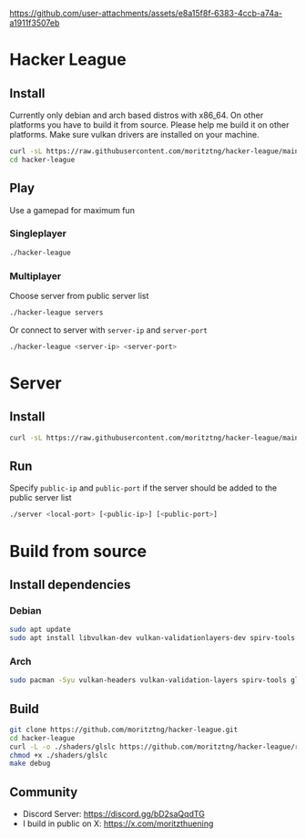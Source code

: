 https://github.com/user-attachments/assets/e8a15f8f-6383-4ccb-a74a-a1911f3507eb
# Hacker League
## Install
Currently only debian and arch based distros with x86_64. On other platforms you have to build it from source. Please help me build it on other platforms. Make sure vulkan drivers are installed on your machine.
```bash
curl -sL https://raw.githubusercontent.com/moritztng/hacker-league/main/install.sh | BINARIES="game" bash
cd hacker-league
```
## Play
Use a gamepad for maximum fun
### Singleplayer
```bash
./hacker-league
```
### Multiplayer
Choose server from public server list
```bash
./hacker-league servers
```
Or connect to server with `server-ip` and `server-port`
```bash
./hacker-league <server-ip> <server-port>
```
# Server
## Install
```bash
curl -sL https://raw.githubusercontent.com/moritztng/hacker-league/main/install.sh | BINARIES="server" bash
```
## Run
Specify `public-ip` and `public-port` if the server should be added to the public server list
```bash
./server <local-port> [<public-ip>] [<public-port>]
```
# Build from source
## Install dependencies
### Debian
```bash
sudo apt update
sudo apt install libvulkan-dev vulkan-validationlayers-dev spirv-tools libglfw3-dev libglm-dev vim-common xxd g++ make libcurl4-openssl-dev git
```
### Arch
```bash
sudo pacman -Syu vulkan-headers vulkan-validation-layers spirv-tools glfw glm vim xxd gcc make curl git
```
## Build
```bash
git clone https://github.com/moritztng/hacker-league.git
cd hacker-league
curl -L -o ./shaders/glslc https://github.com/moritztng/hacker-league/releases/download/glslc/glslc
chmod +x ./shaders/glslc
make debug
```
## Community
- Discord Server: https://discord.gg/bD2saQqdTG
- I build in public on X: https://x.com/moritzthuening
